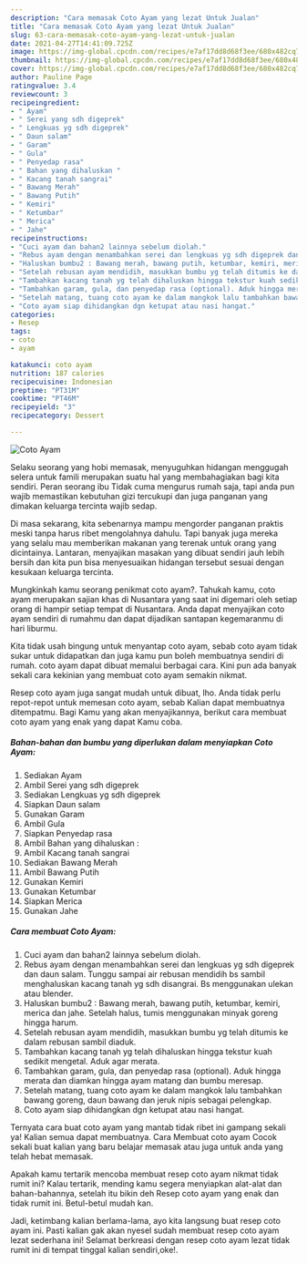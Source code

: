 ```yaml
---
description: "Cara memasak Coto Ayam yang lezat Untuk Jualan"
title: "Cara memasak Coto Ayam yang lezat Untuk Jualan"
slug: 63-cara-memasak-coto-ayam-yang-lezat-untuk-jualan
date: 2021-04-27T14:41:09.725Z
image: https://img-global.cpcdn.com/recipes/e7af17dd8d68f3ee/680x482cq70/coto-ayam-foto-resep-utama.jpg
thumbnail: https://img-global.cpcdn.com/recipes/e7af17dd8d68f3ee/680x482cq70/coto-ayam-foto-resep-utama.jpg
cover: https://img-global.cpcdn.com/recipes/e7af17dd8d68f3ee/680x482cq70/coto-ayam-foto-resep-utama.jpg
author: Pauline Page
ratingvalue: 3.4
reviewcount: 3
recipeingredient:
- " Ayam"
- " Serei yang sdh digeprek"
- " Lengkuas yg sdh digeprek"
- " Daun salam"
- " Garam"
- " Gula"
- " Penyedap rasa"
- " Bahan yang dihaluskan "
- " Kacang tanah sangrai"
- " Bawang Merah"
- " Bawang Putih"
- " Kemiri"
- " Ketumbar"
- " Merica"
- " Jahe"
recipeinstructions:
- "Cuci ayam dan bahan2 lainnya sebelum diolah."
- "Rebus ayam dengan menambahkan serei dan lengkuas yg sdh digeprek dan daun salam. Tunggu sampai air rebusan mendidih bs sambil menghaluskan kacang tanah yg sdh disangrai. Bs menggunakan ulekan atau blender."
- "Haluskan bumbu2 : Bawang merah, bawang putih, ketumbar, kemiri, merica dan jahe. Setelah halus, tumis menggunakan minyak goreng hingga harum."
- "Setelah rebusan ayam mendidih, masukkan bumbu yg telah ditumis ke dalam rebusan sambil diaduk."
- "Tambahkan kacang tanah yg telah dihaluskan hingga tekstur kuah sedikit mengetal. Aduk agar merata."
- "Tambahkan garam, gula, dan penyedap rasa (optional). Aduk hingga merata dan diamkan hingga ayam matang dan bumbu meresap."
- "Setelah matang, tuang coto ayam ke dalam mangkok lalu tambahkan bawang goreng, daun bawang dan jeruk nipis sebagai pelengkap."
- "Coto ayam siap dihidangkan dgn ketupat atau nasi hangat."
categories:
- Resep
tags:
- coto
- ayam

katakunci: coto ayam 
nutrition: 187 calories
recipecuisine: Indonesian
preptime: "PT31M"
cooktime: "PT46M"
recipeyield: "3"
recipecategory: Dessert

---
```



![Coto Ayam](https://img-global.cpcdn.com/recipes/e7af17dd8d68f3ee/680x482cq70/coto-ayam-foto-resep-utama.jpg)

Selaku seorang yang hobi memasak, menyuguhkan hidangan menggugah selera untuk famili merupakan suatu hal yang membahagiakan bagi kita sendiri. Peran seorang ibu Tidak cuma mengurus rumah saja, tapi anda pun wajib memastikan kebutuhan gizi tercukupi dan juga panganan yang dimakan keluarga tercinta wajib sedap.

Di masa  sekarang, kita sebenarnya mampu mengorder panganan praktis meski tanpa harus ribet mengolahnya dahulu. Tapi banyak juga mereka yang selalu mau memberikan makanan yang terenak untuk orang yang dicintainya. Lantaran, menyajikan masakan yang dibuat sendiri jauh lebih bersih dan kita pun bisa menyesuaikan hidangan tersebut sesuai dengan kesukaan keluarga tercinta. 



Mungkinkah kamu seorang penikmat coto ayam?. Tahukah kamu, coto ayam merupakan sajian khas di Nusantara yang saat ini digemari oleh setiap orang di hampir setiap tempat di Nusantara. Anda dapat menyajikan coto ayam sendiri di rumahmu dan dapat dijadikan santapan kegemaranmu di hari liburmu.

Kita tidak usah bingung untuk menyantap coto ayam, sebab coto ayam tidak sukar untuk didapatkan dan juga kamu pun boleh membuatnya sendiri di rumah. coto ayam dapat dibuat memalui berbagai cara. Kini pun ada banyak sekali cara kekinian yang membuat coto ayam semakin nikmat.

Resep coto ayam juga sangat mudah untuk dibuat, lho. Anda tidak perlu repot-repot untuk memesan coto ayam, sebab Kalian dapat membuatnya ditempatmu. Bagi Kamu yang akan menyajikannya, berikut cara membuat coto ayam yang enak yang dapat Kamu coba.

<!--inarticleads1-->

##### Bahan-bahan dan bumbu yang diperlukan dalam menyiapkan Coto Ayam:

1. Sediakan  Ayam
1. Ambil  Serei yang sdh digeprek
1. Sediakan  Lengkuas yg sdh digeprek
1. Siapkan  Daun salam
1. Gunakan  Garam
1. Ambil  Gula
1. Siapkan  Penyedap rasa
1. Ambil  Bahan yang dihaluskan :
1. Ambil  Kacang tanah sangrai
1. Sediakan  Bawang Merah
1. Ambil  Bawang Putih
1. Gunakan  Kemiri
1. Gunakan  Ketumbar
1. Siapkan  Merica
1. Gunakan  Jahe




<!--inarticleads2-->

##### Cara membuat Coto Ayam:

1. Cuci ayam dan bahan2 lainnya sebelum diolah.
1. Rebus ayam dengan menambahkan serei dan lengkuas yg sdh digeprek dan daun salam. Tunggu sampai air rebusan mendidih bs sambil menghaluskan kacang tanah yg sdh disangrai. Bs menggunakan ulekan atau blender.
1. Haluskan bumbu2 : Bawang merah, bawang putih, ketumbar, kemiri, merica dan jahe. Setelah halus, tumis menggunakan minyak goreng hingga harum.
1. Setelah rebusan ayam mendidih, masukkan bumbu yg telah ditumis ke dalam rebusan sambil diaduk.
1. Tambahkan kacang tanah yg telah dihaluskan hingga tekstur kuah sedikit mengetal. Aduk agar merata.
1. Tambahkan garam, gula, dan penyedap rasa (optional). Aduk hingga merata dan diamkan hingga ayam matang dan bumbu meresap.
1. Setelah matang, tuang coto ayam ke dalam mangkok lalu tambahkan bawang goreng, daun bawang dan jeruk nipis sebagai pelengkap.
1. Coto ayam siap dihidangkan dgn ketupat atau nasi hangat.




Ternyata cara buat coto ayam yang mantab tidak ribet ini gampang sekali ya! Kalian semua dapat membuatnya. Cara Membuat coto ayam Cocok sekali buat kalian yang baru belajar memasak atau juga untuk anda yang telah hebat memasak.

Apakah kamu tertarik mencoba membuat resep coto ayam nikmat tidak rumit ini? Kalau tertarik, mending kamu segera menyiapkan alat-alat dan bahan-bahannya, setelah itu bikin deh Resep coto ayam yang enak dan tidak rumit ini. Betul-betul mudah kan. 

Jadi, ketimbang kalian berlama-lama, ayo kita langsung buat resep coto ayam ini. Pasti kalian gak akan nyesel sudah membuat resep coto ayam lezat sederhana ini! Selamat berkreasi dengan resep coto ayam lezat tidak rumit ini di tempat tinggal kalian sendiri,oke!.

